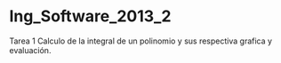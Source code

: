 Ing_Software_2013_2
===================

Tarea 1 Calculo de la integral de un polinomio y sus respectiva grafica y evaluación.

